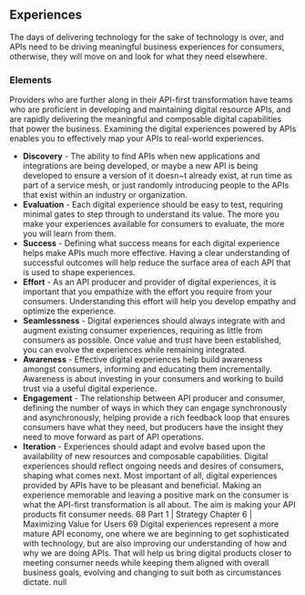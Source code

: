 ## Experiences 
The days of delivering technology for the sake of technology is over, and APIs need to be driving meaningful business experiences for consumers, otherwise, they will move on and look for what they need elsewhere. 

### Elements 
Providers who are further along in their API-first transformation have teams who are proficient in developing and maintaining digital resource APIs, and are rapidly delivering the meaningful and composable digital capabilities that power the business. Examining the digital experiences powered by APIs enables you to effectively map your APIs to real-world experiences. 

- **Discovery** - The ability to find APIs when new applications and integrations are being developed, or maybe a new API is being developed to ensure a version of it doesn~t already exist, at run time as part of a service mesh, or just randomly introducing people to the APIs that exist within an industry or organization. 
- **Evaluation** - Each digital experience should be easy to test, requiring minimal gates to step through to understand its value. The more you make your experiences available for consumers to evaluate, the more you will learn from them. 
- **Success** - Defining what success means for each digital experience helps make APIs much more effective. Having a clear understanding of successful outcomes will help reduce the surface area of each API that is used to shape experiences. 
- **Effort** - As an API producer and provider of digital experiences, it is important that you empathize with the effort you require from your consumers. Understanding this effort will help you develop empathy and optimize the experience. 
- **Seamlessness** - Digital experiences should always integrate with and augment existing consumer experiences, requiring as little from consumers as possible. Once value and trust have been established, you can evolve the experiences while remaining integrated. 
- **Awareness** - Effective digital experiences help build awareness amongst consumers, informing and educating them incrementally. Awareness is about investing in your consumers and working to build trust via a useful digital experience. 
- **Engagement** - The relationship between API producer and consumer, defining the number of ways in which they can engage synchronously and asynchronously, helping provide a rich feedback loop that ensures consumers have what they need, but producers have the insight they need to move forward as part of API operations. 
- **Iteration** - Experiences should adapt and evolve based upon the availability of new resources and composable capabilities. Digital experiences should reflect ongoing needs and desires of consumers, shaping what comes next. 
Most important of all, digital experiences provided by APIs have to be pleasant and beneficial. Making an experience memorable and leaving a positive mark on the consumer is what the API-first transformation is all about. The aim is making your API products fit consumer needs.
68 Part 1 | Strategy
Chapter 6 | Maximizing Value for Users 69
Digital experiences represent a more mature API economy, one where we are beginning to get sophisticated with technology, but are also improving our understanding of how and why we are doing APIs. That will help us bring digital products closer to meeting consumer needs while keeping them aligned with overall business goals, evolving and changing to suit both as circumstances dictate. 
null 

